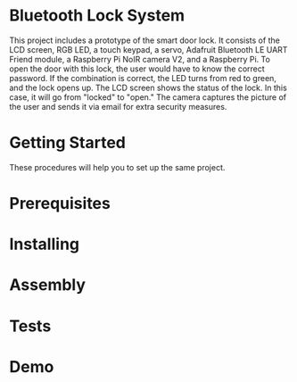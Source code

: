 # Bluetooth Lock System
This project includes a prototype of the smart door lock. It consists of the LCD screen, RGB LED, a touch keypad, a servo, Adafruit Bluetooth LE UART Friend module, a Raspberry Pi NoIR camera V2, and a Raspberry Pi. To open the door with this lock, the user would have to know the correct password. If the combination is correct, the LED turns from red to green, and the lock opens up. The LCD screen shows the status of the lock. In this case, it will go from "locked" to "open." The camera captures the picture of the user and sends it via email for extra security measures.  

# Getting Started
These procedures will help you to set up the same project.

# Prerequisites

# Installing

# Assembly

# Tests

# Demo


